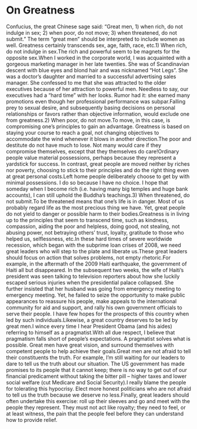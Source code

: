 # On Greatness

Confucius, the great Chinese sage said: “Great men, 1) when rich, do not indulge in sex; 2) when poor, do not move; 3) when threatened, do not submit.”      The term “great men” should be interpreted to include women as well. Greatness certainly transcends sex, age, faith, race, etc.1) When rich, do not indulge in sex.The rich and powerful seem to be magnets for the opposite sex.When I worked in the corporate world, I was acquainted with a gorgeous marketing manager in her late twenties. She was of Scandinavian descent with blue eyes and blond hair and was nicknamed “Hot Legs”. She was a doctor’s daughter and married to a successful advertising sales manager. She confessed to me that she was attracted to the older executives because of her attraction to powerful men. Needless to say, our executives had a “hard time” with her looks. Rumor had it: she earned many promotions even though her professional performance was subpar.Falling prey to sexual desire, and subsequently basing decisions on personal relationships or favors rather than objective information, would exclude one from greatness.2) When poor, do not move.To move, in this case, is compromising one’s principles to gain an advantage. Greatness is based on staying your course to reach a goal, not changing objectives to accommodate the wind whenever it blows in another direction.The poor and destitute do not have much to lose. Not many would care if they compromise themselves, except that they themselves do care!Ordinary people value material possessions, perhaps because they represent a yardstick for success. In contrast, great people are moved neither by riches nor poverty, choosing to stick to their principles and do the right thing even at great personal costs.Left home people deliberately choose to get by with minimal possessions. I do so because I have no choice. I hope that someday when I become rich (i.e. having many big temples and huge bank accounts), I can still uphold the Buddha’s teachings.3) When threatened, do not submit.To be threatened means that one’s life is in danger. Most of us probably regard life as the most precious thing we have. Yet, great people do not yield to danger or possible harm to their bodies.Greatness is in living up to the principles that seem to transcend time, such as kindness, compassion, aiding the poor and helpless, doing good, not stealing, not abusing power, not betraying others’ trust, loyalty, gratitude to those who helped us, selflessness, etc.In these hard times of severe worldwide recession, which began with the subprime loan crises of 2008, we need great leaders who will step to the plate and liberate us.These great leaders should focus on action that solves problems, not empty rhetoric.​For example, in the aftermath of the 2009 Haiti earthquake, the government of Haiti all but disappeared. In the subsequent two weeks, the wife of Haiti’s president was seen talking to television reporters about how she luckily escaped serious injuries when the presidential palace collapsed. She further insisted that her husband was going from emergency meeting to emergency meeting. Yet, he failed to seize the opportunity to make public appearances to reassure his people, make appeals to the international community for aid and support, and rally his own government officials to serve their people. I have few hopes for the prospects of this country when led by such individuals.Likewise, a great country deserves to be led by great men.I wince every time I hear President Obama (and his aides) referring to himself as a pragmatist.With all due respect, I believe that pragmatism falls short of people’s expectations. A pragmatist solves what is possible. Great men have great vision, and surround themselves with competent people to help achieve their goals.Great men are not afraid to tell their constituents the truth. For example, I’m still waiting for our leaders to dare to tell us the truth about our situation. The US government has made promises to its people that it cannot keep; there is no way to get out of our financial predicament without taking the bitter pill – higher taxes and lower social welfare (cut Medicare and Social Security).I really blame the people for tolerating this hypocrisy. Elect more honest politicians who are not afraid to tell us the truth because we deserve no less.Finally, great leaders should often undertake this exercise: roll up their sleeves and go and meet with the people they represent. They must not act like royalty; they need to feel, or at least witness, the pain that the people feel before they can understand how to provide relief.